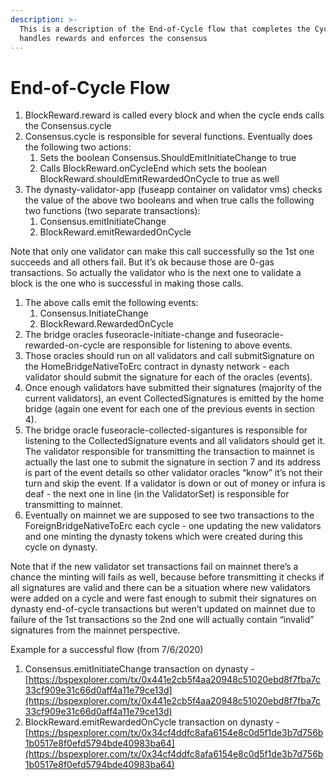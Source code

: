 ```yaml
---
description: >-
  This is a description of the End-of-Cycle flow that completes the Cycle and
  handles rewards and enforces the consensus
---
```


# End-of-Cycle Flow

1. BlockReward.reward is called every block and when the cycle ends calls the Consensus.cycle
2. Consensus.cycle is responsible for several functions. Eventually does the following two actions:
   1. Sets the boolean Consensus.ShouldEmitInitiateChange to true
   2. Calls BlockReward.onCycleEnd which sets the boolean BlockReward.shouldEmitRewardedOnCycle to true as well
3. The dynasty-validator-app (fuseapp container on validator vms) checks the value of the above two booleans and when true calls the following two functions (two separate transactions):
   1. Consensus.emitInitiateChange
   2. BlockReward.emitRewardedOnCycle

Note that only one validator can make this call successfully so the 1st one succeeds and all others fail. But it’s ok because those are 0-gas transactions. So actually the validator who is the next one to validate a block is the one who is successful in making those calls.

1. The above calls emit the following events:
   1. Consensus.InitiateChange
   2. BlockReward.RewardedOnCycle
2. The bridge oracles fuseoracle-initiate-change and fuseoracle-rewarded-on-cycle are responsible for listening to above events.
3. Those oracles should run on all validators and call submitSignature on the HomeBridgeNativeToErc contract in dynasty network - each validator should submit the signature for each of the oracles (events).
4. Once enough validators have submitted their signatures (majority of the current validators), an event CollectedSignatures is emitted by the home bridge (again one event for each one of the previous events in section 4).
5. The bridge oracle fuseoracle-collected-sigantures is responsible for listening to the CollectedSignature events and all validators should get it. The validator responsible for transmitting the transaction to mainnet is actually the last one to submit the signature in section 7 and its address is part of the event details so other validator oracles “know” it’s not their turn and skip the event. If a validator is down or out of money or infura is deaf - the next one in line (in the ValidatorSet) is responsible for transmitting to mainnet.
6. Eventually on mainnet we are supposed to see two transactions to the ForeignBridgeNativeToErc each cycle - one updating the new validators and one minting the dynasty tokens which were created during this cycle on dynasty.

Note that if the new validator set transactions fail on mainnet there’s a chance the minting will fails as well, because before transmitting it checks if all signatures are valid and there can be a situation where new validators were added on a cycle and were fast enough to submit their signatures on dynasty end-of-cycle transactions but weren’t updated on mainnet due to failure of the 1st transactions so the 2nd one will actually contain “invalid” signatures from the mainnet perspective.



Example for a successful flow (from 7/6/2020)

1. Consensus.emitInitiateChange transaction on dynasty - [https://bspexplorer.com/tx/0x441e2cb5f4aa20948c51020ebd8f7fba7c33cf909e31c66d0aff4a11e79ce13d](https://bspexplorer.com/tx/0x441e2cb5f4aa20948c51020ebd8f7fba7c33cf909e31c66d0aff4a11e79ce13d)
2. BlockReward.emitRewardedOnCycle transaction on dynasty - [https://bspexplorer.com/tx/0x34cf4ddfc8afa6154e8c0d5f1de3b7d756b1b0517e8f0efd5794bde40983ba64](https://bspexplorer.com/tx/0x34cf4ddfc8afa6154e8c0d5f1de3b7d756b1b0517e8f0efd5794bde40983ba64)

